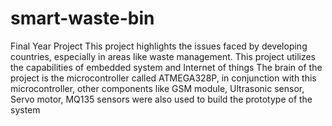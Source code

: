 # smart-waste-bin
Final Year Project
This project highlights the issues faced by developing countries, especially in areas like waste management.
This project utilizes the capabilities of embedded system and Internet of things
The brain of the project is the microcontroller called ATMEGA328P, in conjunction with this microcontroller, other components like GSM module, Ultrasonic sensor, Servo motor, MQ135 sensors were also used to build the prototype of the system
